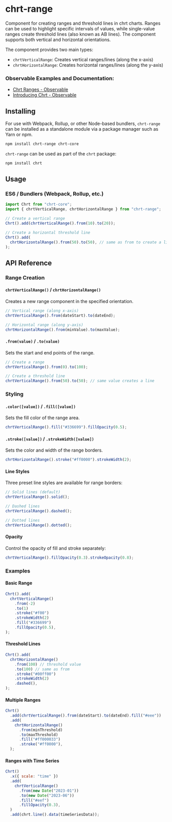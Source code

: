 # chrt-range

Component for creating ranges and threshold lines in chrt charts. Ranges can be used to highlight specific intervals of values, while single-value ranges create threshold lines (also known as AB lines). The component supports both vertical and horizontal orientations.

The component provides two main types:

- `chrtVerticalRange`: Creates vertical ranges/lines (along the x-axis)
- `chrtHorizontalRange`: Creates horizontal ranges/lines (along the y-axis)

### Observable Examples and Documentation:

- [Chrt Ranges - Observable](https://observablehq.com/d/7095f7d3311367b6?collection=@chrt/chrt)
- [Introducing Chrt - Observable](https://observablehq.com/@chrt/introducing-chrt?collection=@chrt/chrt)

## Installing

For use with Webpack, Rollup, or other Node-based bundlers, `chrt-range` can be installed as a standalone module via a package manager such as Yarn or npm.

```bash
npm install chrt-range chrt-core
```

`chrt-range` can be used as part of the `chrt` package:

```bash
npm install chrt
```

## Usage

### ES6 / Bundlers (Webpack, Rollup, etc.)

```js
import Chrt from "chrt-core";
import { chrtVerticalRange, chrtHorizontalRange } from "chrt-range";

// Create a vertical range
Chrt().add(chrtVerticalRange().from(10).to(20));

// Create a horizontal threshold line
Chrt().add(
  chrtHorizontalRange().from(50).to(50), // same as from to create a line
);
```

## API Reference

### Range Creation

#### `chrtVerticalRange()` / `chrtHorizontalRange()`

Creates a new range component in the specified orientation.

```js
// Vertical range (along x-axis)
chrtVerticalRange().from(dateStart).to(dateEnd);

// Horizontal range (along y-axis)
chrtHorizontalRange().from(minValue).to(maxValue);
```

#### `.from(value)` / `.to(value)`

Sets the start and end points of the range.

```js
// Create a range
chrtVerticalRange().from(0).to(100);

// Create a threshold line
chrtVerticalRange().from(50).to(50); // same value creates a line
```

### Styling

#### `.color([value])` / `.fill([value])`

Sets the fill color of the range area.

```js
chrtVerticalRange().fill("#336699").fillOpacity(0.5);
```

#### `.stroke([value])` / `.strokeWidth([value])`

Sets the color and width of the range borders.

```js
chrtHorizontalRange().stroke("#ff0000").strokeWidth(2);
```

#### Line Styles

Three preset line styles are available for range borders:

```js
// Solid lines (default)
chrtVerticalRange().solid();

// Dashed lines
chrtVerticalRange().dashed();

// Dotted lines
chrtVerticalRange().dotted();
```

#### Opacity

Control the opacity of fill and stroke separately:

```js
chrtVerticalRange().fillOpacity(0.3).strokeOpacity(0.8);
```

### Examples

#### Basic Range

```js
Chrt().add(
  chrtVerticalRange()
    .from(-2)
    .to(1)
    .stroke("#f00")
    .strokeWidth(2)
    .fill("#336699")
    .fillOpacity(0.5),
);
```

#### Threshold Lines

```js
Chrt().add(
  chrtHorizontalRange()
    .from(100) // threshold value
    .to(100) // same as from
    .stroke("#00ff00")
    .strokeWidth(2)
    .dashed(),
);
```

#### Multiple Ranges

```js
Chrt()
  .add(chrtVerticalRange().from(dateStart).to(dateEnd).fill("#eee"))
  .add(
    chrtHorizontalRange()
      .from(minThreshold)
      .to(maxThreshold)
      .fill("#ff000033")
      .stroke("#ff0000"),
  );
```

#### Ranges with Time Series

```js
Chrt()
  .x({ scale: "time" })
  .add(
    chrtVerticalRange()
      .from(new Date("2023-01"))
      .to(new Date("2023-06"))
      .fill("#eef")
      .fillOpacity(0.3),
  )
  .add(chrt.line().data(timeSeriesData));
```
